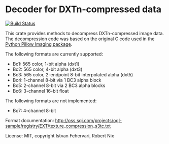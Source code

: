 # Decoder for DXTn-compressed data
[![Build Status](https://travis-ci.org/ifeherva/bcndecode.svg?branch=master)](https://travis-ci.org/ifeherva/bcndecode)

This crate provides methods to decompress DXTn-compressed image data. The decompression code was based on the original C code used in the [Python Pillow Imaging package](https://python-pillow.org/).

The following formats are currently supported:

* Bc1: 565 color, 1-bit alpha (dxt1)
* Bc2: 565 color, 4-bit alpha (dxt3)
* Bc3: 565 color, 2-endpoint 8-bit interpolated alpha (dxt5)
* Bc4: 1-channel 8-bit via 1 BC3 alpha block
* Bc5: 2-channel 8-bit via 2 BC3 alpha blocks
* Bc6: 3-channel 16-bit float

The following formats are not implemented:

* Bc7: 4-channel 8-bit

Format documentation:
http://oss.sgi.com/projects/ogl-sample/registry/EXT/texture_compression_s3tc.txt

License: MIT, copyright Istvan Fehervari, Robert Nix
